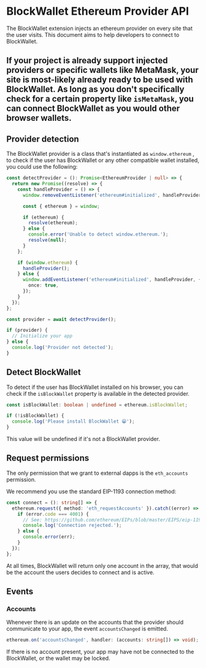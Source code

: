 # BlockWallet Ethereum Provider API

The BlockWallet extension injects an ethereum provider on every site that the user visits. This document aims to help developers to connect to BlockWallet.

## If your project is already support injected providers or specific wallets like MetaMask, your site is most-likely already ready to be used with BlockWallet. As long as you don't specifically check for a certain property like `isMetaMask`, you can connect BlockWallet as you would other browser wallets.

## Provider detection

The BlockWallet provider is a class that's instantiated as `window.ethereum` , to check if the user has BlockWallet or any other compatible wallet installed, you could use the following:

```typescript
const detectProvider = (): Promise<EthereumProvider | null> => {
  return new Promise((resolve) => {
    const handleProvider = () => {
      window.removeEventListener('ethereum#initialized', handleProvider);

      const { ethereum } = window;

      if (ethereum) {
        resolve(ethereum);
      } else {
        console.error('Unable to detect window.ethereum.');
        resolve(null);
      }
    };

    if (window.ethereum) {
      handleProvider();
    } else {
      window.addEventListener('ethereum#initialized', handleProvider, {
        once: true,
      });
    }
  });
};

const provider = await detectProvider();

if (provider) {
  // Initialize your app
} else {
  console.log('Provider not detected');
}
```

## Detect BlockWallet

To detect if the user has BlockWallet installed on his browser, you can check if the `isBlockWallet` property is available in the detected provider.

```typescript
const isBlockWallet: boolean | undefined = ethereum.isBlockWallet;

if (!isBlockWallet) {
  console.log('Please install BlockWallet 😁');
}
```

This value will be undefined if it's not a BlockWallet provider.

## Request permissions

The only permission that we grant to external dapps is the `eth_accounts` permission.

We recommend you use the standard EIP-1193 connection method:

```typescript
const connect = (): string[] => {
  ethereum.request({ method: 'eth_requestAccounts' }).catch((error) => {
    if (error.code === 4001) {
      // See: https://github.com/ethereum/EIPs/blob/master/EIPS/eip-1193.md#provider-errors
      console.log('Connection rejected.');
    } else {
      console.error(err);
    }
  });
};
```

At all times, BlockWallet will return only one account in the array, that would be the account the users decides to connect and is active.

## Events

### Accounts

Whenever there is an update on the accounts that the provider should communicate to your app, the event `accountsChanged` is emitted.

```typescript
ethereum.on('accountsChanged', handler: (accounts: string[]) => void);
```

If there is no account present, your app may have not be connected to the BlockWallet, or the wallet may be locked.
